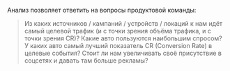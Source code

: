 Анализ позволяет ответить на вопросы продуктовой команды:
> Из каких источников / кампаний / устройств / локаций к нам идёт
самый целевой трафик (и с точки зрения объёма трафика, и с точки
зрения CR)?
> Какие авто пользуются наибольшим спросом? У каких авто самый
лучший показатель CR (Conversion Rate) в целевые события?
> Стоит ли нам увеличивать своё присутствие в соцсетях и давать там
больше рекламы?
